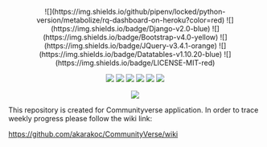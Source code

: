 <p align="center">
 ![](https://img.shields.io/github/pipenv/locked/python-version/metabolize/rq-dashboard-on-heroku?color=red)  ![](https://img.shields.io/badge/Django-v2.0-blue)  ![](https://img.shields.io/badge/Bootstrap-v4.0-yellow)  ![](https://img.shields.io/badge/JQuery-v3.4.1-orange) ![](https://img.shields.io/badge/Datatables-v1.10.20-blue)
 ![](https://img.shields.io/badge/LICENSE-MIT-red)
 </p>

<p align="center">
<img src="https://img.shields.io/github/pipenv/locked/python-version/metabolize/rq-dashboard-on-heroku?color=red">
 <img src="https://img.shields.io/badge/Django-v2.0-blue">
 <img src="https://img.shields.io/badge/Bootstrap-v4.0-yellow">
  <img src="https://img.shields.io/badge/JQuery-v3.4.1-orange">
  <img src="https://img.shields.io/badge/Datatables-v1.10.20-blue">
    <img src="https://img.shields.io/badge/LICENSE-MIT-red">
  </p> 
 

<p align="center">
  <img src="https://github.com/akarakoc/SWE573/blob/master/UML/logo.png">
</p>

This repository is created for Communityverse application.
In order to trace weekly progress please follow the wiki link: 

https://github.com/akarakoc/CommunityVerse/wiki


